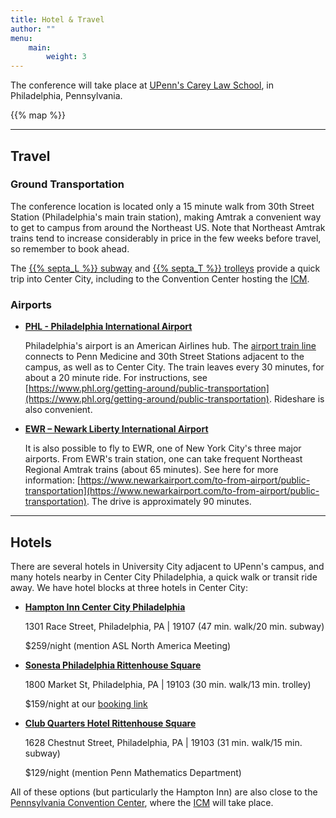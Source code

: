 ```yaml
---
title: Hotel & Travel
author: ""
menu:
    main:
        weight: 3
---
```


The conference will take place at [UPenn's Carey Law School](https://www.law.upenn.edu/), in Philadelphia, Pennsylvania.

{{% map %}}

---

## Travel

### Ground Transportation

The conference location is located only a 15 minute walk from 30th Street Station (Philadelphia's main train station), making Amtrak a convenient way to get to campus from around the Northeast US.
Note that Northeast Amtrak trains tend to increase considerably in price in the few weeks before travel, so remember to book ahead.

The [{{% septa_L %}} subway](https://www.septa.org/schedules/L1) and [{{% septa_T %}} trolleys](https://www.septa.org/schedules/T) provide a quick trip into Center City, including to the Convention Center hosting the [ICM](https://www.icm2026.org/).

### Airports

- **[PHL - Philadelphia International Airport](https://www.phl.org/)**

    Philadelphia's airport is an American Airlines hub.
    The [airport train line](https://www.septa.org/schedules/AIR) connects to Penn Medicine and 30th Street Stations adjacent to the campus, as well as to Center City. The train leaves every 30 minutes, for about a 20 minute ride. For instructions, see [https://www.phl.org/getting-around/public-transportation](https://www.phl.org/getting-around/public-transportation).
    Rideshare is also convenient.

- **[EWR – Newark Liberty International Airport](https://www.newarkairport.com/)**

    It is also possible to fly to EWR, one of New York City's three major airports. From EWR's train station, one can take frequent Northeast Regional Amtrak trains (about 65 minutes). See here for more information: [https://www.newarkairport.com/to-from-airport/public-transportation](https://www.newarkairport.com/to-from-airport/public-transportation). The drive is approximately 90 minutes.

---

## Hotels

There are several hotels in University City adjacent to UPenn's campus,
and many hotels nearby in Center City Philadelphia, a quick walk or transit ride away.
We have hotel blocks at three hotels in Center City:

- **[Hampton Inn Center City Philadelphia](https://www.hilton.com/en/hotels/phlcvhx-hampton-philadelphia-center-city-convention-center/)**

    1301 Race Street, Philadelphia, PA | 19107 (47 min. walk/20 min. subway)

    $259/night (mention ASL North America Meeting)

- **[Sonesta Philadelphia Rittenhouse Square](https://book.passkey.com/go/PennMathematicsASLMeeting2025)**
  
    1800 Market St, Philadelphia, PA | 19103 (30 min. walk/13 min. trolley)

    $159/night at our [booking link](https://book.passkey.com/go/PennMathematicsASLMeeting2025)

- **[Club Quarters Hotel Rittenhouse Square](https://www.clubquartershotels.com/philadelphia/rittenhouse-square)**
    
    1628 Chestnut Street, Philadelphia, PA | 19103 (31 min. walk/15 min. subway)
    
    $129/night (mention Penn Mathematics Department)

All of these options (but particularly the Hampton Inn) are also close to the [Pennsylvania Convention Center](https://www.paconvention.com/), where the [ICM](https://www.icm2026.org) will take place.